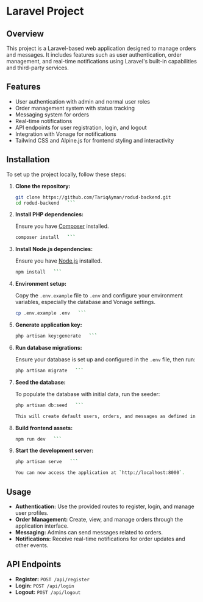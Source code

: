# Laravel Project

## Overview

This project is a Laravel-based web application designed to manage orders and messages. It includes features such as user authentication, order management, and real-time notifications using Laravel's built-in capabilities and third-party services.

## Features

- User authentication with admin and normal user roles
- Order management system with status tracking
- Messaging system for orders
- Real-time notifications
- API endpoints for user registration, login, and logout
- Integration with Vonage for notifications
- Tailwind CSS and Alpine.js for frontend styling and interactivity

## Installation

To set up the project locally, follow these steps:

1. **Clone the repository:**
   ```bash
   git clone https://github.com/TariqAyman/rodud-backend.git
   cd rodud-backend   ```

2. **Install PHP dependencies:**

   Ensure you have [Composer](https://getcomposer.org/) installed.
   ```bash
   composer install   ```

3. **Install Node.js dependencies:**

   Ensure you have [Node.js](https://nodejs.org/) installed.
   ```bash
   npm install   ```

4. **Environment setup:**

   Copy the `.env.example` file to `.env` and configure your environment variables, especially the database and Vonage settings.
   ```bash
   cp .env.example .env   ```

5. **Generate application key:**
   ```bash
   php artisan key:generate   ```

6. **Run database migrations:**

   Ensure your database is set up and configured in the `.env` file, then run:
   ```bash
   php artisan migrate   ```

7. **Seed the database:**

   To populate the database with initial data, run the seeder:
   ```bash
   php artisan db:seed   ```

   This will create default users, orders, and messages as defined in the `DatabaseSeeder` class.

8. **Build frontend assets:**
   ```bash
   npm run dev   ```

9. **Start the development server:**
   ```bash
   php artisan serve   ```

   You can now access the application at `http://localhost:8000`.

## Usage

- **Authentication:** Use the provided routes to register, login, and manage user profiles.
- **Order Management:** Create, view, and manage orders through the application interface.
- **Messaging:** Admins can send messages related to orders.
- **Notifications:** Receive real-time notifications for order updates and other events.

## API Endpoints

- **Register:** `POST /api/register`
- **Login:** `POST /api/login`
- **Logout:** `POST /api/logout`

